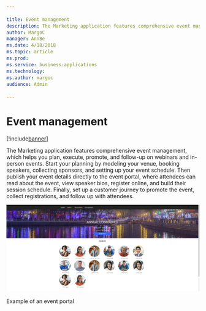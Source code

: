 ```yaml
---

title: Event management
description: The Marketing application features comprehensive event management, which helps you plan, execute, promote, and follow-up on webinars and in-person events.
author: MargoC
manager: AnnBe
ms.date: 4/18/2018
ms.topic: article
ms.prod: 
ms.service: business-applications
ms.technology: 
ms.author: margoc
audience: Admin

---
```

#  Event management




[!include[banner](../../includes/banner.md)]

The Marketing application features comprehensive event management, which helps
you plan, execute, promote, and follow-up on webinars and in-person events.
Start your planning by modeling your venue, booking speakers, collecting
sponsors, and setting up your event schedule. Then publish your event details
directly to the event portal, where attendees can read about the event, view
speaker bios, register online, and build their session schedule. Finally, set up
a customer journey to promote the event, collect registrations, and follow up
with attendees.

![A screenshot of an example event portal. ](media/event-management-1.png "A screenshot of an example event portal. ")
<!-- Marketing_EventManagement_A.png -->


Example of an event portal
